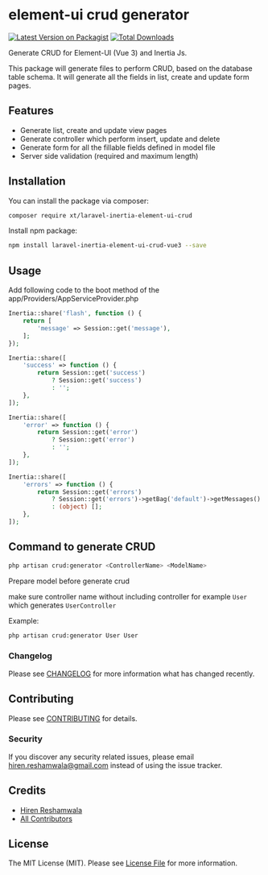 # element-ui crud generator

[![Latest Version on Packagist](https://img.shields.io/packagist/v/xt/laravel-inertia-element-ui-crud.svg?style=flat-square)](https://packagist.org/packages/xt/laravel-inertia-element-ui-crud)
[![Total Downloads](https://img.shields.io/packagist/dt/xt/laravel-inertia-element-ui-crud.svg?style=flat-square)](https://packagist.org/packages/xt/laravel-inertia-element-ui-crud)

Generate CRUD for Element-UI (Vue 3) and Inertia Js.

This package will generate files to perform CRUD, based on the database table schema. It will generate all the fields in list, create and update form pages.

## Features
- Generate list, create and update view pages
- Generate controller which perform insert, update and delete
- Generate form for all the fillable fields defined in model file
- Server side validation (required and maximum length) 

## Installation

You can install the package via composer:

```bash
composer require xt/laravel-inertia-element-ui-crud
```

Install npm package:

```bash
npm install laravel-inertia-element-ui-crud-vue3 --save
```

## Usage

Add following code to the boot method of the app/Providers/AppServiceProvider.php

```php
Inertia::share('flash', function () {
    return [
        'message' => Session::get('message'),
    ];
});

Inertia::share([
    'success' => function () {
        return Session::get('success')
            ? Session::get('success')
            : '';
    },
]);

Inertia::share([
    'error' => function () {
        return Session::get('error')
            ? Session::get('error')
            : '';
    },
]);

Inertia::share([
    'errors' => function () {
        return Session::get('errors')
            ? Session::get('errors')->getBag('default')->getMessages()
            : (object) [];
    },
]);
```

## Command to generate CRUD

```bash
php artisan crud:generator <ControllerName> <ModelName>
```

Prepare model before generate crud

make sure controller name without including controller for example `User` which generates `UserController`

Example:
```bash
php artisan crud:generator User User
```


### Changelog

Please see [CHANGELOG](CHANGELOG.md) for more information what has changed recently.

## Contributing

Please see [CONTRIBUTING](CONTRIBUTING.md) for details.

### Security

If you discover any security related issues, please email hiren.reshamwala@gmail.com instead of using the issue tracker.

## Credits

-   [Hiren Reshamwala](https://github.com/hirenreshamwala)
-   [All Contributors](../../contributors)

## License

The MIT License (MIT). Please see [License File](LICENSE.md) for more information.
